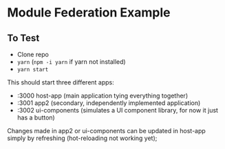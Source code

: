 # Module Federation Example

## To Test

- Clone repo
- `yarn` (`npm -i yarn` if yarn not installed)
- `yarn start`

This should start three different apps:

- :3000 host-app (main application tying everything together)
- :3001 app2 (secondary, independently implemented application)
- :3002 ui-components (simulates a UI component library, for now it just has a button)

Changes made in app2 or ui-components can be updated in host-app simply by refreshing (hot-reloading not working yet);
